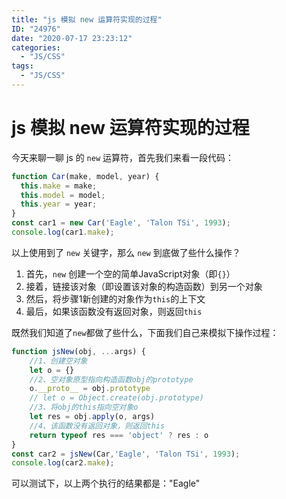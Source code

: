 ```yaml
---
title: "js 模拟 new 运算符实现的过程"
ID: "24976"
date: "2020-07-17 23:23:12"
categories: 
  - "JS/CSS"
tags: 
  - "JS/CSS"
---
```


# js 模拟 new 运算符实现的过程

今天来聊一聊 js 的 `new` 运算符，首先我们来看一段代码：

``` js 
function Car(make, model, year) {
  this.make = make;
  this.model = model;
  this.year = year;
}
const car1 = new Car('Eagle', 'Talon TSi', 1993);
console.log(car1.make);
```

以上使用到了 `new` 关键字，那么 `new` 到底做了些什么操作？

1. 首先，`new` 创建一个空的简单JavaScript对象（即`{}`）
2. 接着，链接该对象（即设置该对象的构造函数）到另一个对象
3. 然后，将步骤1新创建的对象作为`this`的上下文
4. 最后，如果该函数没有返回对象，则返回`this`

既然我们知道了`new`都做了些什么，下面我们自己来模拟下操作过程：

``` js 
function jsNew(obj, ...args) {
    //1、创建空对象
    let o = {}
    //2、空对象原型指向构造函数obj的prototype
    o.__proto__ = obj.prototype
    // let o = Object.create(obj.prototype)
    //3、将obj的this指向空对象o
    let res = obj.apply(o, args)
    //4、该函数没有返回对象，则返回this
    return typeof res === 'object' ? res : o
}
const car2 = jsNew(Car,'Eagle', 'Talon TSi', 1993);
console.log(car2.make);
```

可以测试下，以上两个执行的结果都是："Eagle"
